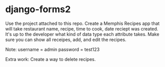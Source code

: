 # django-forms2

Use the project attached to this repo. Create a Memphis Recipes app that will take restaurant name, recipe, time to cook, date reciept was created. It's up to the developer what kind of data type each attribute takes. Make sure you can show all receipes, add, and edit the recipes.

Note:
username = admin
password = test123

Extra work:
Create a way to delete recipes.
